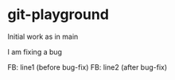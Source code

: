 # git-playground

Initial work as in main

I am fixing a bug

FB: line1 (before bug-fix)
FB: line2 (after bug-fix)
